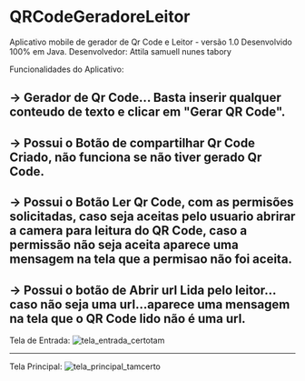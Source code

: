 # QRCodeGeradoreLeitor
Aplicativo mobile de gerador de  Qr Code e Leitor - versão 1.0
Desenvolvido 100% em Java.
Desenvolvedor: Attila samuell nunes tabory

Funcionalidades do Aplicativo:

-> Gerador de Qr Code... Basta inserir qualquer conteudo de texto e clicar em "Gerar QR Code".
-------------------------------------------------------------------------------------------------------------------------------------------------------------------------
-> Possui o Botão de compartilhar Qr Code Criado, não funciona se não tiver gerado Qr Code.
-------------------------------------------------------------------------------------------------------------------------------------------------------------------------
-> Possui o Botão Ler Qr Code, com as permisões solicitadas, caso seja aceitas pelo usuario abrirar a camera para leitura do QR Code, caso a permissão não seja aceita aparece uma mensagem na tela que a permisao não foi aceita.
-------------------------------------------------------------------------------------------------------------------------------------------------------------------------
-> Possui o botão de Abrir url Lida pelo leitor... caso não seja uma url...aparece uma mensagem na tela que o QR Code lido não é uma url.
-------------------------------------------------------------------------------------------------------------------------------------------------------------------------


Tela de Entrada:
![tela_entrada_certotam](https://user-images.githubusercontent.com/76443540/122645817-b0b13a80-d0f2-11eb-86fe-fd901f612fe0.png)

-------------------------------------------------------------------------------------------------------------------------------------------------------------------------



Tela Principal:
![tela_principal_tamcerto](https://user-images.githubusercontent.com/76443540/122645641-ae9aac00-d0f1-11eb-89ef-15c2927e7068.png)




